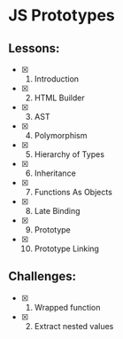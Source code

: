 # JS Prototypes
## Lessons:
  - [x] 1. Introduction
  - [x] 2. HTML Builder
  - [x] 3. AST
  - [x] 4. Polymorphism
  - [x] 5. Hierarchy of Types
  - [x] 6. Inheritance
  - [x] 7. Functions As Objects
  - [x] 8. Late Binding
  - [x] 9. Prototype
  - [x] 10. Prototype Linking


## Challenges:
  - [x] 1. Wrapped function
  - [x] 2. Extract nested values
